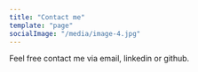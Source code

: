 ```yaml
---
title: "Contact me"
template: "page"
socialImage: "/media/image-4.jpg"
---
```


Feel free contact me via email, linkedin or github.
